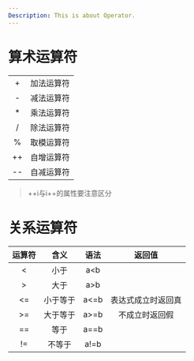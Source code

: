```yaml
---
Description: This is about Operator.
---
```

# 算术运算符
|||
:-:|:-:
+|加法运算符
-|减法运算符
*|乘法运算符
/|除法运算符
%|取模运算符
++|自增运算符
--|自减运算符
>++i与i++的属性要注意区分
# 关系运算符
运算符|含义|语法|返回值
:-:|:-:|:-:|:-:
<|小于|a<b|
|>|大于|a>b|
<=|小于等于|a<=b|表达式成立时返回真
|>=|大于等于|a>=b|不成立时返回假
==|等于|a==b|
!=|不等于|a!=b|